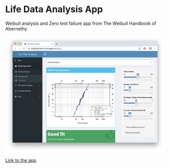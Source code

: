 # Life Data Analysis App  
Weibull analysis and Zero test failure app from The Weibull Handbook of Abernethy

[![](https://github.com/CarlesCG/relconfig/raw/master/www/image.png)](https://reliabledynamics.shinyapps.io/basics/)


[Link to the app](https://reliabledynamics.shinyapps.io/basics/)